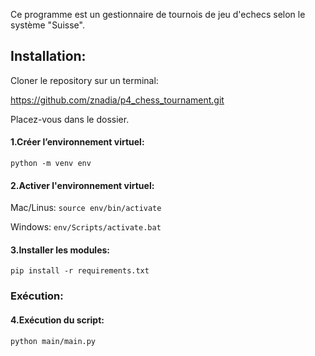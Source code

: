 Ce programme est un gestionnaire de tournois de jeu d'echecs selon le système "Suisse".

## Installation:

Cloner le repository sur un terminal:

https://github.com/znadia/p4_chess_tournament.git

Placez-vous dans le dossier.

#### 1.Créer l’environnement virtuel:

`python -m venv env`

#### 2.Activer l'environnement virtuel:

Mac/Linus:
`source env/bin/activate`

Windows:
`env/Scripts/activate.bat`

#### 3.Installer les modules:

`pip install -r requirements.txt`

### Exécution:

#### 4.Exécution du script:

`python main/main.py`
